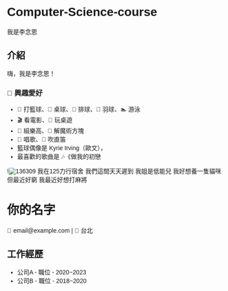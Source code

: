 # Computer-Science-course

我是李念恩
## 介紹

嗨，我是李念恩！

### 🎯 興趣愛好

- 🏀 打籃球、🏓 桌球、🏐 排球、🏸 羽球、🏊 游泳
- 🎬 看電影、🎲 玩桌遊
- 🧱 組樂高、🧩 解魔術方塊
- 🎤 唱歌、🎼 吹直笛
- 籃球偶像是 Kyrie Irving（歐文），
- 最喜歡的歌曲是 🎶《做我的初戀

!![136309](https://github.com/user-attachments/assets/bfbb8ebb-cb8b-41f6-b83c-3227d914ddc1)
我在125力行宿舍
我們這間天天遲到
我姐是低能兒
我好想養一隻貓咪 但最近好窮
我最近好想打麻將 
<!DOCTYPE html>
<html lang="zh-TW">
<head>
  <meta charset="UTF-8">
  <title>我的履歷</title>
  <style>
    body { font-family: sans-serif; margin: 2rem; }
  </style>
</head>
<body>
  <h1>你的名字</h1>
  <p>📧 email@example.com | 📍 台北</p>
  <h2>工作經歷</h2>
  <ul>
    <li>公司A - 職位 - 2020~2023</li>
    <li>公司B - 職位 - 2018~2020</li>
  </ul>
</body>
</html>

